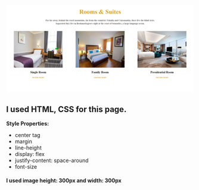 <img src="Rooms&Suites.png"/>
<h2>I used HTML, CSS for this page.</h2>
<b>Style Properties:</b>
<ul>
    <li>center tag</li>
    <li>margin</li>
    <li>line-height</li>
    <li>display: flex</li>
    <li>justify-content: space-around </li>
    <li>font-size</li>
</ul>
<h4>I used image height: 300px and width: 300px</h4>
